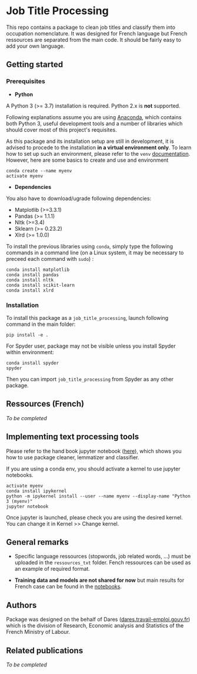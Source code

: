 # Job Title Processing

This repo contains a package to clean job titles and classify them into occupation nomenclature. 
It was designed for French language but French ressources are separated from the main code. It should
be fairly easy to add your own language.

## Getting started

### Prerequisites

* **Python**

A Python 3 (>= 3.7) installation is required. Python 2.x is **not** supported.

Following explanations assume you are using [Anaconda](https://www.anaconda.com/download/),
which contains both Python 3, useful development tools and a number of
libraries which should cover most of this project's requisites.

As this package and its installation setup are still in development, it is
advised to procede to the installation **in a virtual environment only**. To
learn how to set up such an environment, please refer to the `venv`
[documentation](https://docs.python.org/3/library/venv.html). However, here are
some basics to create and use and environment 

```
conda create --name myenv
activate myenv
```

* **Dependencies**

You also have to download/ugrade following dependencies: 
* Matplotlib (>=3.3.1)
* Pandas (>= 1.1.1)
* Nltk (>=3.4)
* Sklearn (>= 0.23.2)
* Xlrd (>= 1.0.0)

To install the previous libraries using `conda`, simply type the following commands in a
command line (on a Linux system, it may be necessary to preceed each command
with `sudo`) :

```
conda install matplotlib
conda install pandas
conda install nltk
conda install scikit-learn
conda install xlrd
```

### Installation

To install this package as a `job_title_processing`, launch following command in the main folder:

```
pip install -e .
```

For Spyder user, package may not be visible unless you install Spyder within environment:

```
conda install spyder
spyder
```

Then you can import `job_title_processing` from Spyder as any other package.

## Ressources (French)

*To be completed*

## Implementing text processing tools

Please refer to the hand book jupyter notebook ([here](https://github.com/OnlineJobVacanciesESSnetBigData/JobTitleProcessing_FR/blob/master/notebooks/Hand_Note_Book.ipynb)), which shows you how to use package cleaner, lemmatizer and classifier.

If you are using a conda env, you should activate a kernel to use jupyter notebooks.

```
activate myenv
conda install ipykernel
python -m ipykernel install --user --name myenv --display-name "Python 3 (myenv)"
jupyter notebook
```

Once jupyter is launched, please check you are using the desired kernel. You can
change it in Kernel >> Change kernel. 

## General remarks

* Specific language ressources (stopwords, job related words, ...) must be uploaded in the `ressources_txt` folder.
Fench ressources can be used as an example of required format. 

* **Training data and models are not shared for now** but main results for French case can be
found in the [notebooks](https://github.com/OnlineJobVacanciesESSnetBigData/JobTitleProcessing_FR/tree/master/notebooks).

## Authors

Package was designed on the behalf of Dares ([dares.travail-emploi.gouv.fr](https://dares.travail-emploi.gouv.fr/dares-etudes-et-statistiques/)) which is the division of Research, Economic analysis and Statistics of the French Ministry of Labour.

## Related publications

*To be completed*